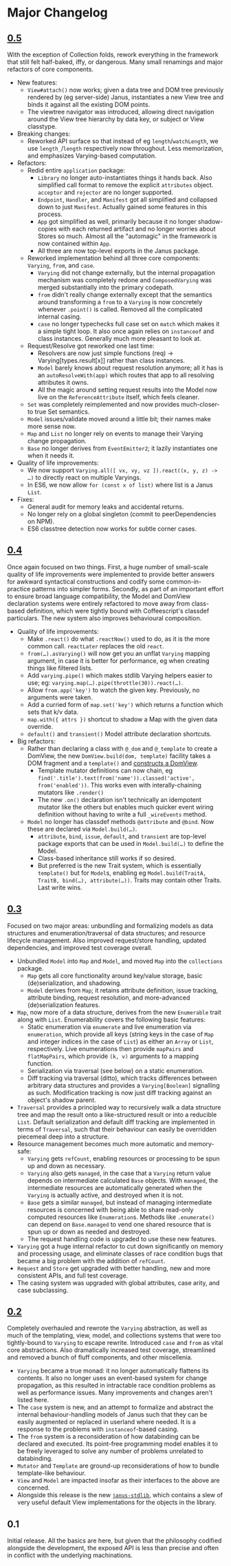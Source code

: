 Major Changelog
===============

## [0.5](https://github.com/issa-tseng/janus/compare/0.4...0.5)

With the exception of Collection folds, rework everything in the framework that still felt half-baked, iffy, or dangerous. Many small renamings and major refactors of core components.

* New features:
    * `View#attach()` now works; given a data tree and DOM tree previously rendered by (eg server-side) Janus, instantiates a new View tree and binds it against all the existing DOM points.
    * The viewtree navigator was introduced, allowing direct navigation around the View tree hierarchy by data key, or subject or View classtype.
* Breaking changes:
    * Reworked API surface so that instead of eg `length`/`watchLength`, we use `length_`/`length` respectively now throughout. Less memorization, and emphasizes Varying-based computation.
* Refactors:
    * Redid entire `application` package:
        * `Library` no longer auto-instantiates things it hands back. Also simplified call format to remove the explicit `attributes` object. `acceptor` and `rejector` are no longer supported.
        * `Endpoint`, `Handler`, and `Manifest` got all simplified and collapsed down to just `Manifest`. Actually gained some features in this process.
        * `App` got simplified as well, primarily because it no longer shadow-copies with each returned artifact and no longer worries about Stores so much. Almost all the "automagic" in the framework is now contained within `App`.
        * All three are now top-level exports in the Janus package.
    * Reworked implementation behind all three core components: `Varying`, `from`, and `case`.
        * `Varying` did not change externally, but the internal propagation mechanism was completely redone and `ComposedVarying` was merged substantially into the primary codepath.
        * `from` didn't really change externally except that the semantics around transforming a `from` to a `Varying` is now concretely whenever `.point()` is called. Removed all the complicated internal casing.
        * `case` no longer typechecks full case set on `match` which makes it a simple tight loop. It also once again relies on `instanceof` and class instances. Generally much more pleasant to look at.
    * Request/Resolve got reworked one last time:
        * Resolvers are now just simple functions (req) -> Varying[types.result[x]] rather than class instances.
        * `Model` barely knows about request resolution anymore; all it has is an `autoResolveWith(app)` which routes that app to all resolving attributes it owns.
        * All the magic around setting request results into the Model now live on the `ReferenceAttribute` itself, which feels cleaner.
    * `Set` was completely reimplemented and now provides much-closer-to true Set semantics.
    * `Model` issues/validate moved around a little bit; their names make more sense now.
    * `Map` and `List` no longer rely on events to manage their Varying change propagation.
    * `Base` no longer derives from `EventEmitter2`; it lazily instantiates one when it needs it.
* Quality of life improvements:
    * We now support `Varying.all([ vx, vy, vz ]).react((x, y, z) -> …)` to directly react on multiple Varyings.
    * In ES6, we now allow `for (const x of list)` where list is a Janus `List`.
* Fixes:
    * General audit for memory leaks and accidental returns.
    * No longer rely on a global singleton (commit to peerDependencies on NPM).
    * ES6 classtree detection now works for subtle corner cases.

## [0.4](https://github.com/issa-tseng/janus/compare/0.3.1...0.4)

Once again focused on two things. First, a huge number of small-scale quality of life improvements were implemented to provide better answers for awkward syntactical constructions and codify some common-in-practice patterns into simpler forms. Secondly, as part of an important effort to ensure broad language compatibility, the Model and DomView declaration systems were entirely refactored to move away from class-based definition, which were tightly bound with Coffeescript's classdef particulars. The new system also improves behavioural composition.

* Quality of life improvements:
    * Make `.react()` do what `.reactNow()` used to do, as it is the more common call. `reactLater` replaces the old `react`.
    * `from(…).asVarying()` will now get you an unflat `Varying` mapping argument, in case it is better for performance, eg when creating things like filtered lists.
    * Add `varying.pipe()` which makes stdlib Varying helpers easier to use; eg: `varying.map(…).pipe(throttle(30)).react(…)`.
    * Allow `from.app('key')` to watch the given key. Previously, no arguments were taken.
    * Add a curried form of `map.set('key')` which returns a function which sets that k/v data.
    * `map.with({ attrs })` shortcut to shadow a Map with the given data override.
    * `default()` and `transient()` Model attribute declaration shortcuts.
* Big refactors:
    * Rather than declaring a class with `@_dom` and `@_template` to create a DomView, the new `DomView.build(dom, template)` facility takes a DOM fragment and a `template()` and [constructs a DomView](https://github.com/issa-tseng/janus-samples/blob/master/todo/src/view/todo-list.coffee).
        * Template mutator definitions can now chain, eg `find('.title').text(from('name')).classed('active', from('enabled'))`. This works even with interally-chaining mutators like `.render()`
        * The new `.on()` declaration isn't technically an idempotent mutator like the others but enables much quicker event wiring definition without having to write a full `_wireEvents` method.
    * `Model` no longer has classdef methods `@attribute` and `@bind`. Now these are declared via `Model.build(…)`.
        * `attribute`, `bind`, `issue`, `default`, and `transient` are top-level package exports that can be used in `Model.build(…)` to define the Model.
        * Class-based inheritance still works if so desired.
        * But preferred is the new Trait system, which is essentially `template()` but for `Model`s, enabling eg `Model.build(TraitA, TraitB, bind(…), attribute(…))`. Traits may contain other Traits. Last write wins.

## [0.3](https://github.com/issa-tseng/janus/compare/0.2...0.3)

Focused on two major areas: unbundling and formalizing models as data structures and enumeration/traversal of data structures; and resource lifecycle management. Also improved request/store handling, updated dependencies, and improved test coverage overall.

* Unbundled `Model` into `Map` and `Model`, and moved `Map` into the `collections` package.
    * `Map` gets all core functionality around key/value storage, basic (de)serialization, and shadowing.
    * `Model` derives from `Map`; it retains attribute definition, issue tracking, attribute binding, request resolution, and more-advanced (de)serialization features.
* `Map`, now more of a data structure, derives from the new `Enumerable` trait along with `List`. Enumerability covers the following basic features:
    * Static enumeration via `enumerate` and live enumeration via `enumeration`, which provide all keys (string keys in the case of `Map` and integer indices in the case of `List`) as either an `Array` or `List`, respectively. Live enumerations then provide `mapPairs` and `flatMapPairs`, which provide `(k, v)` arguments to a mapping function.
    * Serialization via traversal (see below) on a static enumeration.
    * Diff tracking via traversal (ditto), which tracks differences between arbitrary data structures and provides a `Varying[Boolean]` signalling as such. Modification tracking is now just diff tracking against an object's shadow parent.
* `Traversal` provides a principled way to recursively walk a data structure tree and map the result onto a like-structured result or into a reducible `List`. Default serialization and default diff tracking are implemented in terms of `Traversal`, such that their behaviour can easily be overridden piecemeal deep into a structure.
* Resource management becomes much more automatic and memory-safe:
    * `Varying` gets `refCount`, enabling resources or processing to be spun up and down as necessary.
    * `Varying` also gets `managed`, in the case that a `Varying` return value depends on intermediate calculated `Base` objects. With `managed`, the intermediate resources are automatically generated when the `Varying` is actually active, and destroyed when it is not.
    * `Base` gets a similar `managed`, but instead of managing intermediate resources is concerned with being able to share read-only computed resources like `Enumeration`s. Methods like `.enumerate()` can depend on `Base.managed` to vend one shared resource that is spun up or down as needed and destroyed.
    * The request handling code is upgraded to use these new features.
* `Varying` got a huge internal refactor to cut down significantly on memory and processing usage, and eliminate classes of race condition bugs that became a big problem with the addition of `refCount`.
* `Request` and `Store` get upgraded with better handling, new and more consistent APIs, and full test coverage.
* The casing system was upgraded with global attributes, case arity, and case subclassing.


## [0.2](https://github.com/issa-tseng/janus/compare/0.1...0.2)

Completely overhauled and rewrote the `Varying` abstraction, as well as much of the templating, view, model, and collections systems that were too tightly-bound to `Varying` to escape rewrite. Introduced `case` and `from` as vital core abstractions. Also dramatically increased test coverage, streamlined and removed a bunch of fluff components, and other miscellenia.

* `Varying` became a true monad: it no longer automatically flattens its contents. It also no longer uses an event-based system for change propagation, as this resulted in intractable race condition problems as well as performance issues. Many improvements and changes aren't listed here.
* The `case` system is new, and an attempt to formalize and abstract the internal behaviour-handling models of Janus such that they can be easily augmented or replaced in userland where needed. It is a response to the problems with `instanceof`-based casing.
* The `from` system is a reconsideration of how databinding can be declared and executed. Its point-free programming model enables it to be freely leveraged to solve any number of problems unrelated to databinding.
* `Mutator` and `Template` are ground-up reconsiderations of how to bundle template-like behaviour.
* `View` and `Model` are impacted insofar as their interfaces to the above are concerned.
* Alongside this release is the new [`janus-stdlib`](https://github.com/issa-tseng/janus-stdlib), which contains a slew of very useful default View implementations for the objects in the library.

## 0.1

Initial release. All the basics are here, but given that the philosophy codified alongside the development, the exposed API is less than precise and often in conflict with the underlying machinations.


